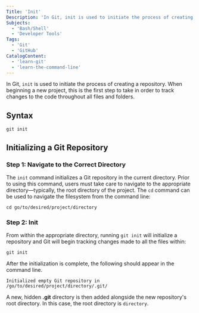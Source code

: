```yaml
---
Title: 'Init'
Description: 'In Git, init is used to initiate the process of creating a repository. When beginning a new project, this is the first step to take in order to track changes to the code throughout all files and folders. shell git init  Make sure to be working from the correct directory; the cd command can be used to navigate the filesystem. shell cd go/to/desired/project/directory'
Subjects:
  - 'Bash/Shell'
  - 'Developer Tools'
Tags:
  - 'Git'
  - 'GitHub'
CatalogContent:
  - 'learn-git'
  - 'learn-the-command-line'
---
```


In Git, `init` is used to initiate the process of creating a repository. When beginning a new project, this is the first step to take in order to track changes to the code throughout all files and folders.

## Syntax

```shell
git init
```

## Initializing a Git Repository

### Step 1: Navigate to the Correct Directory

The `init` command initializes a Git repository in the current directory. Prior to using this command, users must take care to navigate to the appropriate directory&mdash;typically, the root directory of the project. The `cd` command can be used to navigate the filesystem from the command line:

```shell
cd go/to/desired/project/directory
```

### Step 2: Init

From within the appropriate directory, running `git init` will initialize a repository and Git will begin tracking changes made to all the files within:

```shell
git init
```

After the initialization is complete, the following should appear in the command line.

```shell
Initialized empty Git repository in /go/to/desired/project/directory/.git/
```

A new, hidden **.git** directory is then added alongside the new repository's root directory. In this case, the root directory is `directory`.
